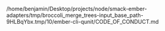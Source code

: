/home/benjamin/Desktop/projects/node/smack-ember-adapters/tmp/broccoli_merge_trees-input_base_path-9HLBqYbx.tmp/10/ember-cli-qunit/CODE_OF_CONDUCT.md